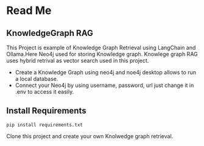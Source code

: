 # **Read Me**






## KnowledgeGraph RAG 

This Project is example of Knowledge Graph Retrieval using LangChain and Ollama.Here Neo4j used for storing Knowledge graph.
Knowlege graph RAG uses hybrid retrival as vector search used in this project.


* Create a Knowledge Graph using neo4j and noe4j desktop allows to run a local database.
* Connect your Neo4j by using username, password, url just change it in .env to access it easily.

## Install Requirements
```
pip install requirements.txt 
```
Clone this project and create your own Knolwedge graph retrieval.
